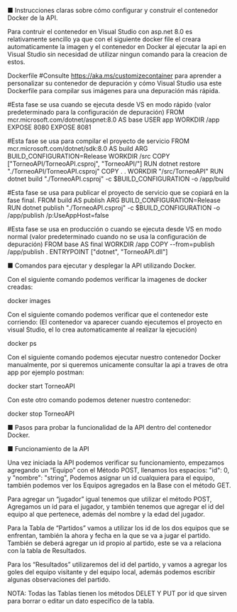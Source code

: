 ■ Instrucciones claras sobre cómo configurar y construir el 
contenedor Docker de la API.

Para contruir el contenedor en Visual Studio con asp.net 8.0 es relativamente sencillo ya que con el siguiente docker file el creara 
automaticamente la imagen y el contenedor en Docker al ejecutar la api en Visual Studio sin necesidad de utilizar ningun comando para la creacion de estos.

Dockerfile
#Consulte https://aka.ms/customizecontainer para aprender a personalizar su contenedor de depuración y cómo Visual Studio usa este Dockerfile para compilar sus imágenes para una depuración más rápida.

#Esta fase se usa cuando se ejecuta desde VS en modo rápido (valor predeterminado para la configuración de depuración)
FROM mcr.microsoft.com/dotnet/aspnet:8.0 AS base
USER app
WORKDIR /app
EXPOSE 8080
EXPOSE 8081


#Esta fase se usa para compilar el proyecto de servicio
FROM mcr.microsoft.com/dotnet/sdk:8.0 AS build
ARG BUILD_CONFIGURATION=Release
WORKDIR /src
COPY ["TorneoAPI/TorneoAPI.csproj", "TorneoAPI/"]
RUN dotnet restore "./TorneoAPI/TorneoAPI.csproj"
COPY . .
WORKDIR "/src/TorneoAPI"
RUN dotnet build "./TorneoAPI.csproj" -c $BUILD_CONFIGURATION -o /app/build

#Esta fase se usa para publicar el proyecto de servicio que se copiará en la fase final.
FROM build AS publish
ARG BUILD_CONFIGURATION=Release
RUN dotnet publish "./TorneoAPI.csproj" -c $BUILD_CONFIGURATION -o /app/publish /p:UseAppHost=false

#Esta fase se usa en producción o cuando se ejecuta desde VS en modo normal (valor predeterminado cuando no se usa la configuración de depuración)
FROM base AS final
WORKDIR /app
COPY --from=publish /app/publish .
ENTRYPOINT ["dotnet", "TorneoAPI.dll"]

■ Comandos para ejecutar y desplegar la API utilizando Docker.

Con el siguiente comando podemos verificar la imagenes de docker creadas:

docker images

Con el siguiente comando podemos verificar que el contenedor este corriendo:
(El contenedor va aparecer cuando ejecutemos el proyecto en visual Studio, el lo crea automaticamente al realizar la ejecución)

docker ps

Con el siguiente comando podemos ejecutar nuestro contenedor Docker manualmente, por si queremos unicamente consultar la api a traves de otra app por ejemplo postman:

docker start TorneoAPI

Con este otro comando podemos detener nuestro contenedor:

docker stop TorneoAPI

■ Pasos para probar la funcionalidad de la API dentro del contenedor 
Docker.

■ Funcionamiento de la API

Una vez iniciada la API podemos verificar su funcionamiento, empezamos agregando un “Equipo” con el Método POST, llenamos los espacios: "id": 0, y "nombre": "string", Podemos asignar un id cualquiera para el equipo, también podemos ver los Equipos agregados en la Base con el método GET. 

Para agregar un “jugador” igual tenemos que utilizar el método POST, Agregamos un id para el jugador, y también tenemos que agregar el id del equipo al que pertenece, además del nombre y la edad del jugador. 

Para la Tabla de “Partidos” vamos a utilizar los id de los dos equipos que se enfrentan, también la ahora y fecha en la que se va a jugar el partido. También se deberá agregar un id propio al partido, este se va a relaciona con la tabla de Resultados. 

Para los “Resultados” utilizaremos del id del partido, y vamos a agregar los goles del equipo visitante y del equipo local, además podemos escribir algunas observaciones del partido. 

NOTA: Todas las Tablas tienen los métodos DELET Y PUT por id que sirven para borrar o editar un dato especifico de la tabla. 
